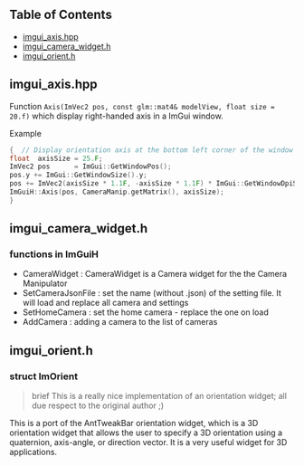 ## Table of Contents
- [imgui_axis.hpp](#imgui_axishpp)
- [imgui_camera_widget.h](#imgui_camera_widgeth)
- [imgui_orient.h](#imgui_orienth)

## imgui_axis.hpp

Function `Axis(ImVec2 pos, const glm::mat4& modelView, float size = 20.f)`
which display right-handed axis in a ImGui window.

Example

```cpp
{  // Display orientation axis at the bottom left corner of the window
float  axisSize = 25.F;
ImVec2 pos      = ImGui::GetWindowPos();
pos.y += ImGui::GetWindowSize().y;
pos += ImVec2(axisSize * 1.1F, -axisSize * 1.1F) * ImGui::GetWindowDpiScale();  // Offset
ImGuiH::Axis(pos, CameraManip.getMatrix(), axisSize);
}
```


## imgui_camera_widget.h

### functions in ImGuiH


- CameraWidget : CameraWidget is a Camera widget for the the Camera Manipulator
- SetCameraJsonFile : set the name (without .json) of the setting file. It will load and replace all camera and settings
- SetHomeCamera : set the home camera - replace the one on load
- AddCamera : adding a camera to the list of cameras


## imgui_orient.h

### struct ImOrient

> brief This is a really nice implementation of an orientation widget; all due respect to the original author ;)

This is a port of the AntTweakBar orientation widget, which is a 3D orientation widget that allows the user to specify a
3D orientation using a quaternion, axis-angle, or direction vector.  It is a very useful widget for 3D applications.

